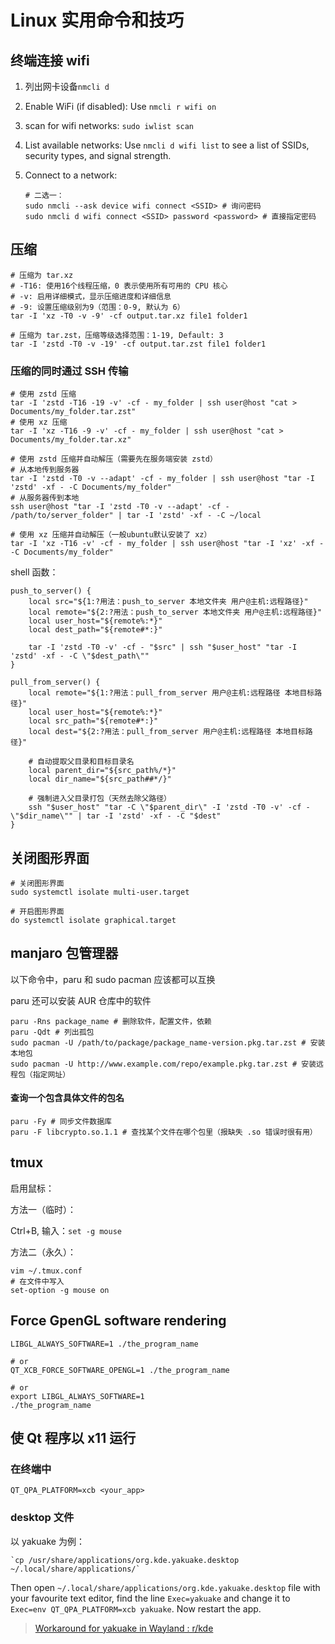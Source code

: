 # Linux 实用命令和技巧

## 终端连接 wifi 

1. 列出网卡设备`nmcli d`

2. Enable WiFi (if disabled): Use `nmcli r wifi on`

3. scan for wifi networks:  `sudo iwlist scan`

4. List available networks: Use `nmcli d wifi list` to see a list of SSIDs, security types, and signal strength.

5. Connect to a network: 

   ```shell
   # 二选一：
   sudo nmcli --ask device wifi connect <SSID> # 询问密码
   sudo nmcli d wifi connect <SSID> password <password> # 直接指定密码
   ```

## 压缩

```shell
# 压缩为 tar.xz
# -T16: 使用16个线程压缩，0 表示使用所有可用的 CPU 核心
# -v: 启用详细模式，显示压缩进度和详细信息
# -9: 设置压缩级别为9（范围：0-9, 默认为 6）
tar -I 'xz -T0 -v -9' -cf output.tar.xz file1 folder1

# 压缩为 tar.zst，压缩等级选择范围：1-19, Default: 3
tar -I 'zstd -T0 -v -19' -cf output.tar.zst file1 folder1
```

### 压缩的同时通过 SSH 传输

```shell
# 使用 zstd 压缩
tar -I 'zstd -T16 -19 -v' -cf - my_folder | ssh user@host "cat > Documents/my_folder.tar.zst"
# 使用 xz 压缩
tar -I 'xz -T16 -9 -v' -cf - my_folder | ssh user@host "cat > Documents/my_folder.tar.xz"

# 使用 zstd 压缩并自动解压（需要先在服务端安装 zstd）
# 从本地传到服务器
tar -I 'zstd -T0 -v --adapt' -cf - my_folder | ssh user@host "tar -I 'zstd' -xf - -C Documents/my_folder"
# 从服务器传到本地
ssh user@host "tar -I 'zstd -T0 -v --adapt' -cf - /path/to/server_folder" | tar -I 'zstd' -xf - -C ~/local

# 使用 xz 压缩并自动解压（一般ubuntu默认安装了 xz）
tar -I 'xz -T16 -v' -cf - my_folder | ssh user@host "tar -I 'xz' -xf - -C Documents/my_folder"
```

shell 函数：

```shell
push_to_server() {
    local src="${1:?用法：push_to_server 本地文件夹 用户@主机:远程路径}"
    local remote="${2:?用法：push_to_server 本地文件夹 用户@主机:远程路径}"
    local user_host="${remote%:*}"
    local dest_path="${remote#*:}"
    
    tar -I 'zstd -T0 -v' -cf - "$src" | ssh "$user_host" "tar -I 'zstd' -xf - -C \"$dest_path\""
}

pull_from_server() {
    local remote="${1:?用法：pull_from_server 用户@主机:远程路径 本地目标路径}"
    local user_host="${remote%:*}"
    local src_path="${remote#*:}"
    local dest="${2:?用法：pull_from_server 用户@主机:远程路径 本地目标路径}"
    
    # 自动提取父目录和目标目录名
    local parent_dir="${src_path%/*}"
    local dir_name="${src_path##*/}"

    # 强制进入父目录打包（天然去除父路径）
    ssh "$user_host" "tar -C \"$parent_dir\" -I 'zstd -T0 -v' -cf - \"$dir_name\"" | tar -I 'zstd' -xf - -C "$dest"
}
```

## 关闭图形界面

```shell
# 关闭图形界面
sudo systemctl isolate multi-user.target

# 开启图形界面
do systemctl isolate graphical.target
```

## manjaro 包管理器

以下命令中，paru 和 sudo pacman 应该都可以互换

paru 还可以安装 AUR 仓库中的软件

```shell
paru -Rns package_name # 删除软件，配置文件，依赖
paru -Qdt # 列出孤包
sudo pacman -U /path/to/package/package_name-version.pkg.tar.zst # 安装本地包
sudo pacman -U http://www.example.com/repo/example.pkg.tar.zst # 安装远程包（指定网址）
```

#### 查询一个包含具体文件的包名

```shell
paru -Fy # 同步文件数据库
paru -F libcrypto.so.1.1 # 查找某个文件在哪个包里（报缺失 .so 错误时很有用）
```

## tmux

启用鼠标：

方法一（临时）：

Ctrl+B, 输入：`set -g mouse`

方法二（永久）：

```shell
vim ~/.tmux.conf
# 在文件中写入
set-option -g mouse on
```

## Force GpenGL software rendering

```shell
LIBGL_ALWAYS_SOFTWARE=1 ./the_program_name

# or
QT_XCB_FORCE_SOFTWARE_OPENGL=1 ./the_program_name

# or
export LIBGL_ALWAYS_SOFTWARE=1
./the_program_name
```

## 使 Qt 程序以 x11 运行

### 在终端中

```shell
QT_QPA_PLATFORM=xcb <your_app>
```

### desktop 文件

以 yakuake 为例：
```shell
`cp /usr/share/applications/org.kde.yakuake.desktop ~/.local/share/applications/`
```

Then open `~/.local/share/applications/org.kde.yakuake.desktop` file with your favourite text editor, find the line `Exec=yakuake` and change it to `Exec=env QT_QPA_PLATFORM=xcb yakuake`. Now restart the app.

> [Workaround for yakuake in Wayland : r/kde](https://www.reddit.com/r/kde/comments/hh99xb/workaround_for_yakuake_in_wayland/)
